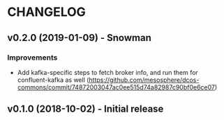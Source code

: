 # CHANGELOG

## v0.2.0 (2019-01-09) - Snowman

### Improvements
   - Add kafka-specific steps to fetch broker info, and run them for confluent-kafka as well (https://github.com/mesosphere/dcos-commons/commit/74872003047ac0ee515d74a82987c90bf0e6ce07)

## v0.1.0 (2018-10-02) - Initial release
